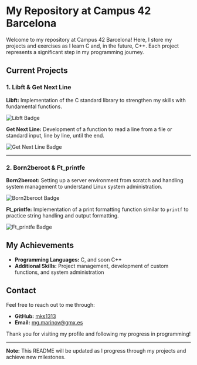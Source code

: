 # My Repository at Campus 42 Barcelona

Welcome to my repository at Campus 42 Barcelona! Here, I store my projects and exercises as I learn C and, in the future, C++. Each project represents a significant step in my programming journey.

## Current Projects

### 1. **Libft** & **Get Next Line**

**Libft:** Implementation of the C standard library to strengthen my skills with fundamental functions.

![Libft Badge](https://github.com/ayogun/42-project-badges/blob/main/badges/libftm.png)

**Get Next Line:** Development of a function to read a line from a file or standard input, line by line, until the end.

![Get Next Line Badge](https://github.com/ayogun/42-project-badges/blob/main/badges/get_next_linem.png)

---

### 2. **Born2beroot** & **Ft_printfe**

**Born2beroot:** Setting up a server environment from scratch and handling system management to understand Linux system administration.

![Born2beroot Badge](https://github.com/ayogun/42-project-badges/blob/main/badges/born2berootm.png)

**Ft_printfe:** Implementation of a print formatting function similar to `printf` to practice string handling and output formatting.

![Ft_printfe Badge](https://github.com/ayogun/42-project-badges/blob/main/badges/ft_printfe.png)

## My Achievements

- **Programming Languages:** C, and soon C++
- **Additional Skills:** Project management, development of custom functions, and system administration

## Contact

Feel free to reach out to me through:

- **GitHub:** [mks1313](https://github.com/mks1313)
- **Email:** [mg.marinov@gmx.es](mailto:mg.marinov@gmx.es)

Thank you for visiting my profile and following my progress in programming!

---

**Note:** This README will be updated as I progress through my projects and achieve new milestones.



